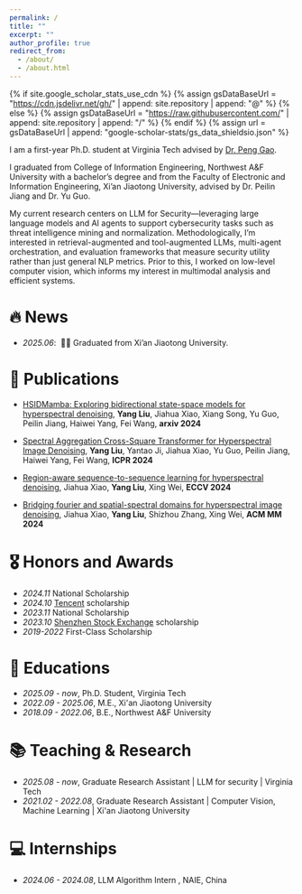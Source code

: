 ```yaml
---
permalink: /
title: ""
excerpt: ""
author_profile: true
redirect_from: 
  - /about/
  - /about.html
---
```


{% if site.google_scholar_stats_use_cdn %}
{% assign gsDataBaseUrl = "https://cdn.jsdelivr.net/gh/" | append: site.repository | append: "@" %}
{% else %}
{% assign gsDataBaseUrl = "https://raw.githubusercontent.com/" | append: site.repository | append: "/" %}
{% endif %}
{% assign url = gsDataBaseUrl | append: "google-scholar-stats/gs_data_shieldsio.json" %}

<span class='anchor' id='about-me'></span>

I am a first-year Ph.D. student at Virginia Tech advised by [Dr. Peng Gao](https://people.cs.vt.edu/penggao/). 

I graduated from College of Information Engineering, Northwest A&F University with a bachelor’s degree and from the Faculty of Electronic and Information Engineering, Xi’an Jiaotong University, advised by Dr. Peilin Jiang and Dr. Yu Guo.

My current research centers on LLM for Security—leveraging large language models and AI agents to support cybersecurity tasks such as threat intelligence mining and normalization. Methodologically, I’m interested in retrieval-augmented and tool-augmented LLMs, multi-agent orchestration, and evaluation frameworks that measure security utility rather than just general NLP metrics. Prior to this, I worked on low-level computer vision, which informs my interest in multimodal analysis and efficient systems.


# 🔥 News
- *2025.06*: &nbsp;🎉🎉 Graduated from Xi’an Jiaotong University. 

# 📝 Publications 

- [HSIDMamba: Exploring bidirectional state-space models for hyperspectral denoising](https://arxiv.org/abs/2404.09697), **Yang Liu**, Jiahua Xiao, Xiang Song, Yu Guo, Peilin Jiang, Haiwei Yang, Fei Wang, **arxiv 2024**

- [Spectral Aggregation Cross-Square Transformer for Hyperspectral Image Denoising](https://link.springer.com/chapter/10.1007/978-3-031-78354-8_29), **Yang Liu**, Yantao Ji, Jiahua Xiao, Yu Guo, Peilin Jiang, Haiwei Yang, Fei Wang, **ICPR 2024**

- [Region-aware sequence-to-sequence learning for hyperspectral denoising](https://link.springer.com/chapter/10.1007/978-3-031-73027-6_13), Jiahua Xiao, **Yang Liu**, Xing Wei, **ECCV 2024**

- [Bridging fourier and spatial-spectral domains for hyperspectral image denoising](https://dl.acm.org/doi/abs/10.1145/3664647.3681461), Jiahua Xiao, **Yang Liu**, Shizhou Zhang, Xing Wei, **ACM MM 2024**

# 🎖 Honors and Awards
- *2024.11* National Scholarship
- *2024.10* [Tencent](https://www.tencent.com/en-us/) scholarship
- *2023.11* National Scholarship
- *2023.10* [Shenzhen Stock Exchange](https://www.szse.cn/English/) scholarship
- *2019-2022* First-Class Scholarship

# 📖 Educations
- *2025.09 - now*, Ph.D. Student, Virginia Tech
- *2022.09 - 2025.06*, M.E., Xi'an Jiaotong University
- *2018.09 - 2022.06*, B.E., Northwest A&F University

# 📚 Teaching & Research
- *2025.08 - now*, Graduate Research Assistant | LLM for security | Virginia Tech 
- *2021.02 - 2022.08*, Graduate Research Assistant | Computer Vision, Machine Learning | Xi'an Jiaotong University

# 💻 Internships
- *2024.06 - 2024.08*, LLM Algorithm Intern , NAIE, China